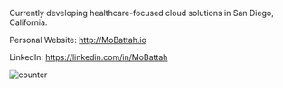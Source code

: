 Currently developing healthcare-focused cloud solutions in San Diego, California. 

Personal Website: http://MoBattah.io

LinkedIn: https://linkedin.com/in/MoBattah


![counter](https://enjali4zl3xwrqd.m.pipedream.net)
